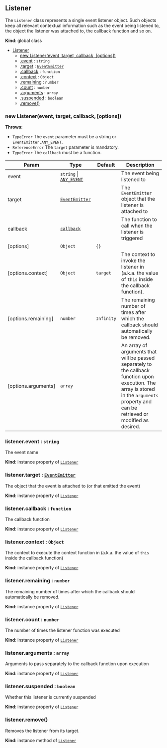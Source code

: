 <a name="Listener"></a>

## Listener
The `Listener` class represents a single event listener object. Such objects keep all relevant
contextual information such as the event being listened to, the object the listener was attached
to, the callback function and so on.

**Kind**: global class  

* [Listener](#Listener)
    * [new Listener(event, target, callback, [options])](#new_Listener_new)
    * [.event](#Listener+event) : <code>string</code>
    * [.target](#Listener+target) : [<code>EventEmitter</code>](#EventEmitter)
    * [.callback](#Listener+callback) : <code>function</code>
    * [.context](#Listener+context) : <code>Object</code>
    * [.remaining](#Listener+remaining) : <code>number</code>
    * [.count](#Listener+count) : <code>number</code>
    * [.arguments](#Listener+arguments) : <code>array</code>
    * [.suspended](#Listener+suspended) : <code>boolean</code>
    * [.remove()](#Listener+remove)

<a name="new_Listener_new"></a>

### new Listener(event, target, callback, [options])
**Throws**:

- <code>TypeError</code> The `event` parameter must be a string or `EventEmitter.ANY_EVENT`.
- <code>ReferenceError</code> The `target` parameter is mandatory.
- <code>TypeError</code> The `callback` must be a function.


| Param | Type | Default | Description |
| --- | --- | --- | --- |
| event | <code>string</code> \| [<code>ANY\_EVENT</code>](#EventEmitter.ANY_EVENT) |  | The event being listened to |
| target | [<code>EventEmitter</code>](#EventEmitter) |  | The `EventEmitter` object that the listener is attached to |
| callback | [<code>callback</code>](#EventEmitter..callback) |  | The function to call when the listener is triggered |
| [options] | <code>Object</code> | <code>{}</code> |  |
| [options.context] | <code>Object</code> | <code>target</code> | The context to invoke the listener in (a.k.a. the value of `this` inside the callback function). |
| [options.remaining] | <code>number</code> | <code>Infinity</code> | The remaining number of times after which the callback should automatically be removed. |
| [options.arguments] | <code>array</code> |  | An array of arguments that will be passed separately to the callback function upon execution. The array is stored in the `arguments` property and can be retrieved or modified as desired. |

<a name="Listener+event"></a>

### listener.event : <code>string</code>
The event name

**Kind**: instance property of [<code>Listener</code>](#Listener)  
<a name="Listener+target"></a>

### listener.target : [<code>EventEmitter</code>](#EventEmitter)
The object that the event is attached to (or that emitted the event)

**Kind**: instance property of [<code>Listener</code>](#Listener)  
<a name="Listener+callback"></a>

### listener.callback : <code>function</code>
The callback function

**Kind**: instance property of [<code>Listener</code>](#Listener)  
<a name="Listener+context"></a>

### listener.context : <code>Object</code>
The context to execute the context function in (a.k.a. the value of `this` inside the
callback function)

**Kind**: instance property of [<code>Listener</code>](#Listener)  
<a name="Listener+remaining"></a>

### listener.remaining : <code>number</code>
The remaining number of times after which the callback should automatically be removed.

**Kind**: instance property of [<code>Listener</code>](#Listener)  
<a name="Listener+count"></a>

### listener.count : <code>number</code>
The number of times the listener function was executed

**Kind**: instance property of [<code>Listener</code>](#Listener)  
<a name="Listener+arguments"></a>

### listener.arguments : <code>array</code>
Arguments to pass separately to the callback function upon execution

**Kind**: instance property of [<code>Listener</code>](#Listener)  
<a name="Listener+suspended"></a>

### listener.suspended : <code>boolean</code>
Whether this listener is currently suspended

**Kind**: instance property of [<code>Listener</code>](#Listener)  
<a name="Listener+remove"></a>

### listener.remove()
Removes the listener from its target.

**Kind**: instance method of [<code>Listener</code>](#Listener)  

